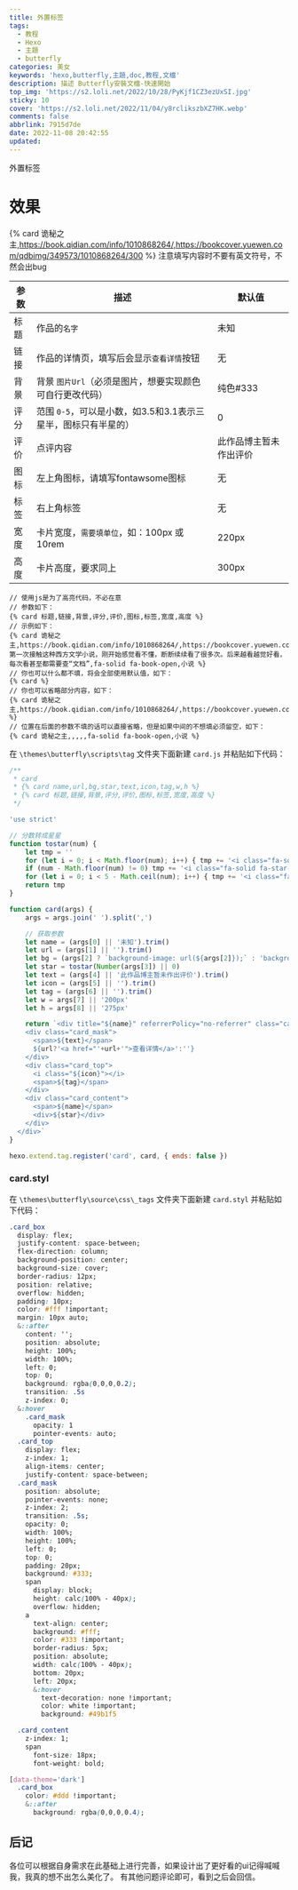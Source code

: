 ```yaml
---
title: 外置标签
tags:
  - 教程
  - Hexo
  - 主題
  - butterfly
categories: 美女
keywords: 'hexo,butterfly,主題,doc,教程,文檔'
description: 描述 Butterfly安裝文檔-快速開始
top_img: 'https://s2.loli.net/2022/10/28/PyKjf1CZ3ezUxSI.jpg'
sticky: 10
cover: 'https://s2.loli.net/2022/11/04/y8rclikszbXZ7HK.webp'
comments: false
abbrlink: 7915d7de
date: 2022-11-08 20:42:55
updated:
---
```




外置标签

<!-- more -->
# 效果
{% card 诡秘之主,https://book.qidian.com/info/1010868264/,https://bookcover.yuewen.com/qdbimg/349573/1010868264/300 %}
注意填写内容时不要有英文符号，不然会出bug

| 参数 | 描述                                                         | 默认值                 |
| ---- | ------------------------------------------------------------ | ---------------------- |
| 标题 | 作品的`名字`                                                 | 未知                   |
| 链接 | 作品的详情页，填写后会显示`查看详情`按钮                     | 无                     |
| 背景 | 背景 `图片Url`（必须是图片，想要实现颜色可自行更改代码）     | 纯色#333               |
| 评分 | 范围 `0-5`，可以是小数，如3.5和3.1表示三星半，图标只有半星的） | 0                      |
| 评价 | 点评内容                                                     | 此作品博主暂未作出评价 |
| 图标 | 左上角图标，请填写fontawsome图标                             | 无                     |
| 标签 | 右上角标签                                                   | 无                     |
| 宽度 | 卡片宽度，`需要填单位`，如：100px 或 10rem                   | 220px                  |
| 高度 | 卡片高度，要求同上                                           | 300px                  |

~~~php+HTML
// 使用js是为了高亮代码，不必在意
// 参数如下：
{% card 标题,链接,背景,评分,评价,图标,标签,宽度,高度 %}
// 示例如下：
{% card 诡秘之主,https://book.qidian.com/info/1010868264/,https://bookcover.yuewen.com/qdbimg/349573/1010868264/300,4.5,第一次接触这种西方文学小说，刚开始感觉看不懂，断断续续看了很多次。后来越看越觉好看，每次看甚至都需要查“文档”,fa-solid fa-book-open,小说 %}
// 你也可以什么都不填，将会全部使用默认值，如下：
{% card %}
// 你也可以省略部分内容，如下：
{% card 诡秘之主,https://book.qidian.com/info/1010868264/,https://bookcover.yuewen.com/qdbimg/349573/1010868264/300 %}
// 位置在后面的参数不填的话可以直接省略，但是如果中间的不想填必须留空，如下：
{% card 诡秘之主,,,,,fa-solid fa-book-open,小说 %}
~~~

在 `\themes\butterfly\scripts\tag` 文件夹下面新建 `card.js` 并粘贴如下代码：

~~~js
/**
 * card
 * {% card name,url,bg,star,text,icon,tag,w,h %}
 * {% card 标题,链接,背景,评分,评价,图标,标签,宽度,高度 %}
 */

'use strict'

// 分数转成星星
function tostar(num) {
    let tmp = ''
    for (let i = 0; i < Math.floor(num); i++) { tmp += '<i class="fa-solid fa-star"></i>' } // 整数部分加实心星星
    if (num - Math.floor(num) != 0) tmp += '<i class="fa-solid fa-star-half-alt"></i>' // 小数部分转成半星
    for (let i = 0; i < 5 - Math.ceil(num); i++) { tmp += '<i class="fa-regular fa-star"></i>' } // 不够5个补空心星星
    return tmp
}

function card(args) {
    args = args.join(' ').split(',')

    // 获取参数
    let name = (args[0] || '未知').trim()
    let url = (args[1] || '').trim()
    let bg = (args[2] ? `background-image: url(${args[2]});` : 'background-color: #333;').trim()
    let star = tostar(Number(args[3]) || 0)
    let text = (args[4] || '此作品博主暂未作出评价').trim()
    let icon = (args[5] || '').trim()
    let tag = (args[6] || '').trim()
    let w = args[7] || '200px'
    let h = args[8] || '275px'

    return `<div title="${name}" referrerPolicy="no-referrer" class="card_box" style="${bg} width:${w}; height:${h};">
    <div class="card_mask">
      <span>${text}</span>
      ${url?'<a href="'+url+'">查看详情</a>':''}
    </div>
    <div class="card_top">
      <i class="${icon}"></i>
      <span>${tag}</span>
    </div>
    <div class="card_content">
      <span>${name}</span>
      <div>${star}</div>
    </div>
  </div>`
}

hexo.extend.tag.register('card', card, { ends: false })
~~~

### card.styl

在 `\themes\butterfly\source\css\_tags` 文件夹下面新建 `card.styl` 并粘贴如下代码：

~~~css
.card_box
  display: flex;
  justify-content: space-between;
  flex-direction: column;
  background-position: center;
  background-size: cover;
  border-radius: 12px;
  position: relative;
  overflow: hidden;
  padding: 10px;
  color: #fff !important;
  margin: 10px auto;
  &::after
    content: '';
    position: absolute;
    height: 100%;
    width: 100%;
    left: 0;
    top: 0;
    background: rgba(0,0,0,0.2);
    transition: .5s
    z-index: 0;
  &:hover
    .card_mask
      opacity: 1
      pointer-events: auto;
  .card_top
    display: flex;
    z-index: 1;
    align-items: center;
    justify-content: space-between;
  .card_mask
    position: absolute;
    pointer-events: none;
    z-index: 2;
    transition: .5s;
    opacity: 0;
    width: 100%;
    height: 100%;
    left: 0;
    top: 0;
    padding: 20px;
    background: #333;
    span
      display: block;
      height: calc(100% - 40px);
      overflow: hidden;
    a
      text-align: center;
      background: #fff;
      color: #333 !important;
      border-radius: 5px;
      position: absolute;
      width: calc(100% - 40px);
      bottom: 20px;
      left: 20px;
      &:hover
        text-decoration: none !important;
        color: white !important;
        background: #49b1f5

  .card_content
    z-index: 1;
    span
      font-size: 18px;
      font-weight: bold;

[data-theme='dark']
  .card_box
    color: #ddd !important;
    &::after
      background: rgba(0,0,0,0.4);
~~~

## 后记

各位可以根据自身需求在此基础上进行完善，如果设计出了更好看的ui记得喊喊我，我真的想不出怎么美化了。
有其他问题评论即可，看到之后会回信。